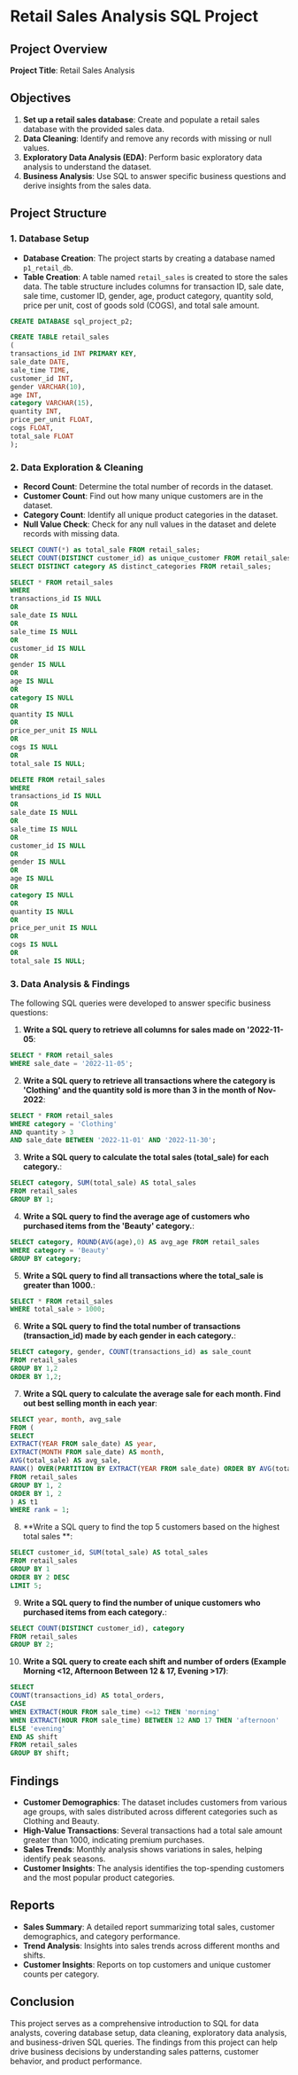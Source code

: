 # Retail Sales Analysis SQL Project

## Project Overview

**Project Title**: Retail Sales Analysis  

## Objectives

1. **Set up a retail sales database**: Create and populate a retail sales database with the provided sales data.
2. **Data Cleaning**: Identify and remove any records with missing or null values.
3. **Exploratory Data Analysis (EDA)**: Perform basic exploratory data analysis to understand the dataset.
4. **Business Analysis**: Use SQL to answer specific business questions and derive insights from the sales data.

## Project Structure

### 1. Database Setup

- **Database Creation**: The project starts by creating a database named `p1_retail_db`.
- **Table Creation**: A table named `retail_sales` is created to store the sales data. The table structure includes columns for transaction ID, sale date, sale time, customer ID, gender, age, product category, quantity sold, price per unit, cost of goods sold (COGS), and total sale amount.

```sql
CREATE DATABASE sql_project_p2;

CREATE TABLE retail_sales 
(
transactions_id	INT PRIMARY KEY,
sale_date DATE,
sale_time TIME,
customer_id	INT,
gender VARCHAR(10),
age	INT,
category VARCHAR(15),
quantity INT,
price_per_unit FLOAT,
cogs FLOAT,
total_sale FLOAT
);
```

### 2. Data Exploration & Cleaning

- **Record Count**: Determine the total number of records in the dataset.
- **Customer Count**: Find out how many unique customers are in the dataset.
- **Category Count**: Identify all unique product categories in the dataset.
- **Null Value Check**: Check for any null values in the dataset and delete records with missing data.

```sql
SELECT COUNT(*) as total_sale FROM retail_sales;
SELECT COUNT(DISTINCT customer_id) as unique_customer FROM retail_sales;
SELECT DISTINCT category AS distinct_categories FROM retail_sales;

SELECT * FROM retail_sales
WHERE 
transactions_id IS NULL 
OR
sale_date IS NULL 
OR
sale_time IS NULL 
OR
customer_id IS NULL 
OR
gender IS NULL 
OR
age IS NULL 
OR
category IS NULL 
OR
quantity IS NULL 
OR
price_per_unit IS NULL 
OR
cogs IS NULL 
OR
total_sale IS NULL;

DELETE FROM retail_sales
WHERE
transactions_id IS NULL 
OR
sale_date IS NULL 
OR
sale_time IS NULL 
OR
customer_id IS NULL 
OR
gender IS NULL 
OR
age IS NULL 
OR
category IS NULL 
OR
quantity IS NULL 
OR
price_per_unit IS NULL 
OR
cogs IS NULL 
OR
total_sale IS NULL;
```

### 3. Data Analysis & Findings

The following SQL queries were developed to answer specific business questions:

1. **Write a SQL query to retrieve all columns for sales made on '2022-11-05**:
```sql
SELECT * FROM retail_sales
WHERE sale_date = '2022-11-05';
```

2. **Write a SQL query to retrieve all transactions where the category is 'Clothing' and the quantity sold is more than 3 in the month of Nov-2022**:
```sql
SELECT * FROM retail_sales
WHERE category = 'Clothing'
AND quantity > 3
AND sale_date BETWEEN '2022-11-01' AND '2022-11-30';
```

3. **Write a SQL query to calculate the total sales (total_sale) for each category.**:
```sql
SELECT category, SUM(total_sale) AS total_sales
FROM retail_sales
GROUP BY 1;
```

4. **Write a SQL query to find the average age of customers who purchased items from the 'Beauty' category.**:
```sql
SELECT category, ROUND(AVG(age),0) AS avg_age FROM retail_sales
WHERE category = 'Beauty'
GROUP BY category;
```

5. **Write a SQL query to find all transactions where the total_sale is greater than 1000.**:
```sql
SELECT * FROM retail_sales
WHERE total_sale > 1000;
```

6. **Write a SQL query to find the total number of transactions (transaction_id) made by each gender in each category.**:
```sql
SELECT category, gender, COUNT(transactions_id) as sale_count
FROM retail_sales
GROUP BY 1,2
ORDER BY 1,2;
```

7. **Write a SQL query to calculate the average sale for each month. Find out best selling month in each year**:
```sql
SELECT year, month, avg_sale
FROM (
SELECT 
EXTRACT(YEAR FROM sale_date) AS year, 
EXTRACT(MONTH FROM sale_date) AS month, 
AVG(total_sale) AS avg_sale,
RANK() OVER(PARTITION BY EXTRACT(YEAR FROM sale_date) ORDER BY AVG(total_sale) desc) as rank
FROM retail_sales
GROUP BY 1, 2
ORDER BY 1, 2 
) AS t1
WHERE rank = 1;
```

8. **Write a SQL query to find the top 5 customers based on the highest total sales **:
```sql
SELECT customer_id, SUM(total_sale) AS total_sales
FROM retail_sales
GROUP BY 1
ORDER BY 2 DESC
LIMIT 5;
```

9. **Write a SQL query to find the number of unique customers who purchased items from each category.**:
```sql
SELECT COUNT(DISTINCT customer_id), category
FROM retail_sales
GROUP BY 2;
```

10. **Write a SQL query to create each shift and number of orders (Example Morning <12, Afternoon Between 12 & 17, Evening >17)**:
```sql
SELECT 
COUNT(transactions_id) AS total_orders, 
CASE
WHEN EXTRACT(HOUR FROM sale_time) <=12 THEN 'morning'
WHEN EXTRACT(HOUR FROM sale_time) BETWEEN 12 AND 17 THEN 'afternoon'
ELSE 'evening'
END AS shift
FROM retail_sales
GROUP BY shift;
```

## Findings

- **Customer Demographics**: The dataset includes customers from various age groups, with sales distributed across different categories such as Clothing and Beauty.
- **High-Value Transactions**: Several transactions had a total sale amount greater than 1000, indicating premium purchases.
- **Sales Trends**: Monthly analysis shows variations in sales, helping identify peak seasons.
- **Customer Insights**: The analysis identifies the top-spending customers and the most popular product categories.

## Reports

- **Sales Summary**: A detailed report summarizing total sales, customer demographics, and category performance.
- **Trend Analysis**: Insights into sales trends across different months and shifts.
- **Customer Insights**: Reports on top customers and unique customer counts per category.

## Conclusion

This project serves as a comprehensive introduction to SQL for data analysts, covering database setup, data cleaning, exploratory data analysis, and business-driven SQL queries. The findings from this project can help drive business decisions by understanding sales patterns, customer behavior, and product performance.
